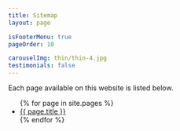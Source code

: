```yaml
---
title: Sitemap
layout: page

isFooterMenu: true
pageOrder: 10

carouselImg: thin/thin-4.jpg
testimonials: false
---
```

<p>Each page available on this website is listed below.</p>

<ul>
    {% for page in site.pages %}
        <li class="<%= if page.id is @document.id then 'active' else 'inactive' %>">
            <a href="<%= @getUrl(page.url) %>">
                {{ page.title }}
            </a>
        </li>
    {% endfor %}
</ul>